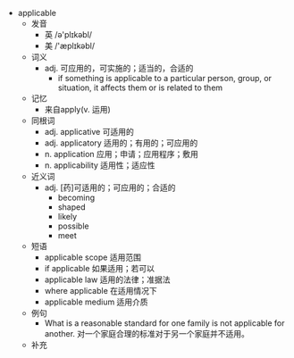 - applicable
  - 发音
    - 英 /ə'plɪkəbl/
    - 美 /'æplɪkəbl/
  - 词义
    - adj. 可应用的，可实施的；适当的，合适的
      - if something is applicable to a particular person, group, or situation, it affects them or is related to them
  - 记忆
    - 来自apply(v. 运用)
  - 同根词
    - adj. applicative 可适用的
    - adj. applicatory 适用的；有用的；可应用的
    - n. application 应用；申请；应用程序；敷用
    - n. applicability 适用性；适应性
  - 近义词
    - adj. [药]可适用的；可应用的；合适的
      - becoming
      - shaped
      - likely
      - possible
      - meet
  - 短语
    - applicable scope 适用范围
    - if applicable 如果适用；若可以
    - applicable law 适用的法律；准据法
    - where applicable 在适用情况下
    - applicable medium 适用介质
  - 例句
    - What is a reasonable standard for one family is not applicable for another. 对一个家庭合理的标准对于另一个家庭并不适用。
  - 补充